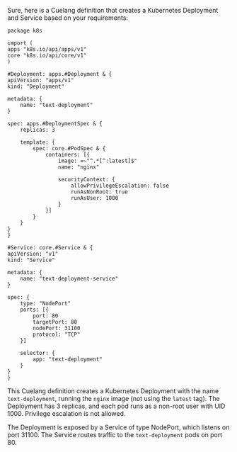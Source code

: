 Sure, here is a Cuelang definition that creates a Kubernetes Deployment and Service based on your requirements:

```cuelang
package k8s

import (
apps "k8s.io/api/apps/v1"
core "k8s.io/api/core/v1"
)

#Deployment: apps.#Deployment & {
apiVersion: "apps/v1"
kind: "Deployment"

metadata: {
    name: "text-deployment"
}

spec: apps.#DeploymentSpec & {
    replicas: 3

    template: {
        spec: core.#PodSpec & {
            containers: [{
                image: =~"^.*[^:latest]$"
                name: "nginx"

                securityContext: {
                    allowPrivilegeEscalation: false
                    runAsNonRoot: true
                    runAsUser: 1000
                }
            }]
        }
    }
}
}

#Service: core.#Service & {
apiVersion: "v1"
kind: "Service"

metadata: {
    name: "text-deployment-service"
}

spec: {
    type: "NodePort"
    ports: [{
        port: 80
        targetPort: 80
        nodePort: 31100
        protocol: "TCP"
    }]

    selector: {
        app: "text-deployment"
    }
}
}
```

This Cuelang definition creates a Kubernetes Deployment with the name `text-deployment`, running the `nginx` image (not using the `latest` tag). The Deployment has 3 replicas, and each pod runs as a non-root user with UID 1000. Privilege escalation is not allowed.

The Deployment is exposed by a Service of type NodePort, which listens on port 31100. The Service routes traffic to the `text-deployment` pods on port 80.